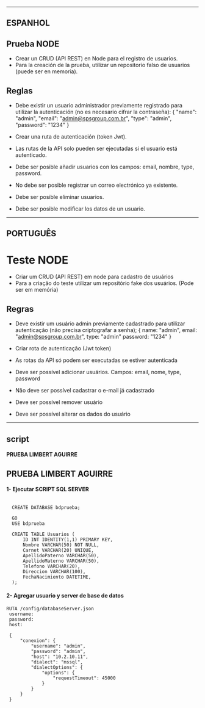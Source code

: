----------------------------------
ESPANHOL
----------------------------------

## Prueba NODE

- Crear un CRUD (API REST) en Node para el registro de usuarios.
- Para la creación de la prueba, utilizar un repositorio falso de usuarios (puede ser en memoria).

## Reglas

- Debe existir un usuario administrador previamente registrado para utilizar la autenticación (no es necesario cifrar la contraseña):
{
  "name": "admin",
  "email": "admin@spsgroup.com.br",
  "type": "admin",
  "password": "1234"
}

- Crear una ruta de autenticación (token Jwt).
- Las rutas de la API solo pueden ser ejecutadas si el usuario está autenticado.
- Debe ser posible añadir usuarios con los campos: email, nombre, type, password.
- No debe ser posible registrar un correo electrónico ya existente.
- Debe ser posible eliminar usuarios.
- Debe ser posible modificar los datos de un usuario.


----------------------------------
PORTUGUÊS
----------------------------------

# Teste NODE

- Criar um CRUD (API REST) em node para cadastro de usuários
- Para a criação do teste utilizar um repositório fake dos usuários. (Pode ser em memória)

## Regras

- Deve existir um usuário admin previamente cadastrado para utilizar autenticação (não precisa criptografar a senha);
  {
    name: "admin",
    email: "admin@spsgroup.com.br",
    type: "admin"
    password: "1234"
  }

- Criar rota de autenticação (Jwt token)
- As rotas da API só podem ser executadas se estiver autenticada
- Deve ser possível adicionar usuários. Campos: email, nome, type, password
- Não deve ser possível cadastrar o e-mail já cadastrado
- Deve ser possível remover usuário
- Deve ser possível alterar os dados do usuário

------------------------------------------
script
-----------------------------------------


  #### PRUEBA LIMBERT AGUIRRE


  ## PRUEBA LIMBERT AGUIRRE
  #### 1- Ejecutar SCRIPT SQL SERVER
  ```

    CREATE DATABASE bdprueba;

    GO
    USE bdprueba

    CREATE TABLE Usuarios (
        ID INT IDENTITY(1,1) PRIMARY KEY,
        Nombre VARCHAR(50) NOT NULL,
        Carnet VARCHAR(20) UNIQUE,
        ApellidoPaterno VARCHAR(50),
        ApellidoMaterno VARCHAR(50), 
        Telefono VARCHAR(20), 
        Direccion VARCHAR(100),
        FechaNacimiento DATETIME, 
    );

  ```

   #### 2- Agregar usuario y server de base de datos
   ```http
   RUTA /config/databaseServer.json
    username:
    password:
    host: 
   ```

   ```
    {
        "conexion": {
            "username": "admin",
            "password": "admin",
            "host": "10.2.10.11",
            "dialect": "mssql",
            "dialectOptions": {
                "options": {
                    "requestTimeout": 45000
                }
            }
        }
    }

   ```